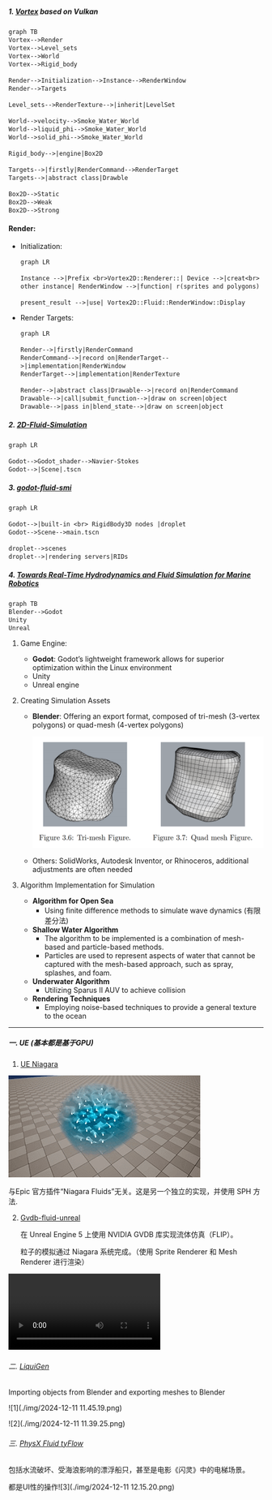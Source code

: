 ##### 1. [Vortex](https://github.com/mmaldacker/Vortex2D) based on Vulkan

```mermaid
graph TB
Vortex-->Render
Vortex-->Level_sets
Vortex-->World
Vortex-->Rigid_body

Render-->Initialization-->Instance-->RenderWindow
Render-->Targets

Level_sets-->RenderTexture-->|inherit|LevelSet

World-->velocity-->Smoke_Water_World
World-->liquid_phi-->Smoke_Water_World
World-->solid_phi-->Smoke_Water_World

Rigid_body-->|engine|Box2D

Targets-->|firstly|RenderCommand-->RenderTarget
Targets-->|abstract class|Drawble

Box2D-->Static
Box2D-->Weak
Box2D-->Strong
```





#### Render:

- Initialization:

  ```mermaid
  graph LR
  
  Instance -->|Prefix <br>Vortex2D::Renderer::| Device -->|creat<br> other instance| RenderWindow -->|function| r(sprites and polygons)
  
  present_result -->|use| Vortex2D::Fluid::RenderWindow::Display
  
  ```

- Render Targets:

  ```mermaid
  graph LR
  
  Render-->|firstly|RenderCommand
  RenderCommand-->|record on|RenderTarget-->|implementation|RenderWindow
  RenderTarget-->|implementation|RenderTexture
  
  Render-->|abstract class|Drawable-->|record on|RenderCommand
  Drawable-->|call|submit_function-->|draw on screen|object
  Drawable-->|pass in|blend_state-->|draw on screen|object
  ```



##### 2. [2D-Fluid-Simulation](https://github.com/Maaack/2D-Fluid-Simulation)

```mermaid
graph LR

Godot-->Godot_shader-->Navier-Stokes
Godot-->|Scene|.tscn
```

##### 3. [godot-fluid-smi](https://github.com/thompsop1sou/godot-fluid-sim)

```mermaid
graph LR

Godot-->|built-in <br> RigidBody3D nodes |droplet
Godot-->Scene-->main.tscn

droplet-->scenes
droplet-->|rendering servers|RIDs
```



##### 4. [Towards Real-Time Hydrodynamics and Fluid Simulation for Marine Robotics](https://github.com/YosefGuevara012/Towards-Real-Time-Hydrodynamics-and-Fluid-Simulation-for-Marine-Robotics)

```mermaid
graph TB
Blender-->Godot
Unity  
Unreal
```

1. Game Engine:

   - **Godot**: Godot’s lightweight framework allows for superior optimization within the Linux environment
   - Unity
   - Unreal engine

2. Creating Simulation Assets

   - **Blender**: Offering an export format, composed of tri-mesh (3-vertex polygons) or quad-mesh (4-vertex polygons)

     ![Blender](./img/blender.png)

   - Others: SolidWorks, Autodesk Inventor, or Rhinoceros,  additional adjustments are often needed

3. Algorithm Implementation for Simulation

   - **Algorithm for Open Sea**
     - Using finite difference methods  to simulate wave dynamics (有限差分法)
   - **Shallow Water Algorithm**
     - The algorithm to be implemented is a combination of mesh-based and particle-based methods. 
     - Particles are used to represent aspects of water that cannot be captured with the mesh-based approach, such as  spray, splashes, and foam.
   - **Underwater Algorithm**
     - Utilizing Sparus II AUV to achieve collision
   - **Rendering Techniques**
     - Employing noise-based techniques to provide a general texture to the ocean







------

##### 一. UE (基本都是基于GPU)

1. [UE Niagara](https://github.com/mushe/NiagaraFluid)

![184529081-7178c81c-4608-4519-ba0b-40f59fb07af4](./img/184529081-7178c81c-4608-4519-ba0b-40f59fb07af4.gif)

与Epic 官方插件“Niagara Fluids”无关。这是另一个独立的实现，并使用 SPH 方法.



2. [Gvdb-fluid-unreal](https://github.com/W298/gvdb-fluid-unreal)

   在 Unreal Engine 5 上使用 NVIDIA GVDB 库实现流体仿真（FLIP）。

   粒子的模拟通过 Niagara 系统完成。（使用 Sprite Renderer 和 Mesh Renderer 进行渲染）

<video src="./img/268487130-004b86f1-7cba-49c1-8d4d-353dc54cada2.mp4"></video>



###### 二. [LiquiGen](https://www.youtube.com/watch?v=JSbYbM5fk0M)

Importing objects from Blender and exporting meshes to Blender

![1](./img/2024-12-11 11.45.19.png)

![2](./img/2024-12-11 11.39.25.png)

###### 三. [PhysX Fluid tyFlow](https://www.youtube.com/watch?v=McDV8KUFzsA)

包括水流破坏、受海浪影响的漂浮船只，甚至是电影《闪灵》中的电梯场景。

都是UI性的操作![3](./img/2024-12-11 12.15.20.png)
